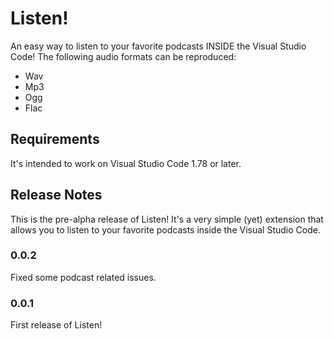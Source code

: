 # Listen!
An easy way to listen to your favorite podcasts INSIDE the Visual Studio Code!
The following audio formats can be reproduced:

 - Wav
 - Mp3
 - Ogg
 - Flac

## Requirements
It's intended to work on Visual Studio Code 1.78 or later.

## Release Notes
This is the pre-alpha release of Listen! It's a very simple (yet) extension that allows you to listen to your favorite podcasts inside the Visual Studio Code.

### 0.0.2
Fixed some podcast related issues.

### 0.0.1
First release of Listen!
